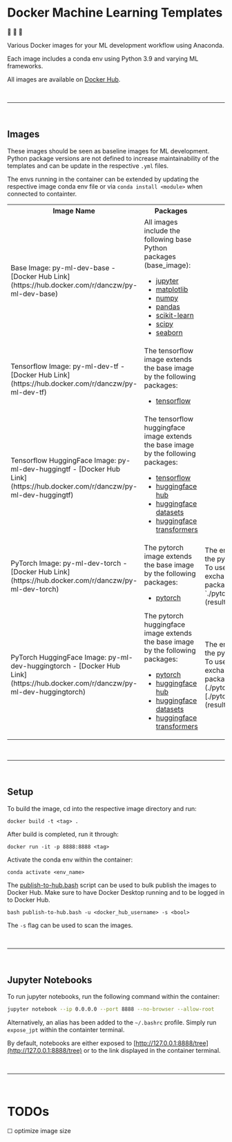 # Docker Machine Learning Templates

:whale2: :robot: :whale2:

Various Docker images for your ML development workflow using Anaconda. 

Each image includes a conda env using Python 3.9 and varying ML frameworks.

All images are available on [Docker Hub](https://hub.docker.com/u/danczw).

<br>

------

<br>

## Images

These images should be seen as baseline images for ML development. Python package versions are not defined to increase maintainability of the templates and can be update in the respective `.yml` files.

The envs running in the container can be extended by updating the respective image conda env file or via `conda install <module>` when connected to containter.

<table>
    <tr>
        <th>Image Name</th>
        <th>Packages</th>
        <th>Notes</th>
    </tr>
        <td>
            Base Image: py-ml-dev-base - [Docker Hub Link](https://hub.docker.com/r/danczw/py-ml-dev-base)
        </td>
        <td>
            All images include the following base Python packages (base_image):
            <ul>
                <li><a href="https://jupyter.org/">jupyter</a></li>
                <li><a href="https://matplotlib.org/">matplotlib</a></li>
                <li><a href="https://numpy.org/">numpy</a></li>
                <li><a href="https://pandas.pydata.org/">pandas</a></li>
                <li><a href="https://scikit-learn.org/">scikit-learn</a></li>
                <li><a href="https://www.scipy.org/">scipy</a></li>
                <li><a href="https://seaborn.pydata.org/">seaborn</a></li>
            </ul>
        </td>
        <td>
        </td>
    <tr>
        <td>
            Tensorflow Image: py-ml-dev-tf - [Docker Hub Link](https://hub.docker.com/r/danczw/py-ml-dev-tf)
        </td>
        <td>
            The tensorflow image extends the base image by the following packages:
            <ul>
                <li><a href="https://www.tensorflow.org/">tensorflow</a></li>
            </ul>
        </td>
        <td>
        </td>
    </tr>
    <tr>
        <td>
            Tensorflow HuggingFace Image: py-ml-dev-huggingtf - [Docker Hub Link](https://hub.docker.com/r/danczw/py-ml-dev-huggingtf)
        </td>
        <td>
            The tensorflow huggingface image extends the base image by the following packages:
            <ul>
                <li><a href="https://www.tensorflow.org/">tensorflow</a></li>
                <li><a href="https://huggingface.co/docs/huggingface_hub/index">huggingface hub</a></li>
                <li><a href="https://huggingface.co/datasets/">huggingface datasets</a></li>
                <li><a href="https://huggingface.co/transformers/">huggingface transformers</a></li>
            </ul>
        </td>
        <td>
        </td>
    </tr>
    <tr>
        <td>
            PyTorch Image: py-ml-dev-torch - [Docker Hub Link](https://hub.docker.com/r/danczw/py-ml-dev-torch)
        </td>
        <td>
            The pytorch image extends the base image by the following packages:
            <ul>
                <li><a href="https://pytorch.org/">pytorch</a></li>
            </ul>
        </td>
        <td>
            The environment is setup to use the pytorch library without CUDA. To use only CPU based pytorch, exchange the `pytorch-cpu` package with `pytorch` in `./pytorch_image/pytorch_env.yml` (resulting in extended build time).
        </td>
    </tr>
    <tr>
        <td>
            PyTorch HuggingFace Image: py-ml-dev-huggingtorch - [Docker Hub Link](https://hub.docker.com/r/danczw/py-ml-dev-huggingtorch)
        </td>
        <td>
            The pytorch huggingface image extends the base image by the following packages:
            <ul>
                <li><a href="https://pytorch.org/">pytorch</a></li>
                <li><a href="https://huggingface.co/docs/huggingface_hub/index">huggingface hub</a></li>
                <li><a href="https://huggingface.co/datasets/">huggingface datasets</a></li>
                <li><a href="https://huggingface.co/transformers/">huggingface transformers</a></li>
            </ul>
        </td>
        <td>
            The environment is setup to use the pytorch library without CUDA. To use GPU based pytorch, exchange the `pytorch-cpu` package with `pytorch` in (./pytorch_image/pytorch_env.yml)[./pytorch_image/pytorch_env.yml] (resulting in extended build time).
        </td>
    </tr>
</table>

<br>

------

<br>

## Setup

To build the image, cd into the respective image directory and run:

    docker build -t <tag> .

After build is completed, run it through:

    docker run -it -p 8888:8888 <tag>

Activate the conda env within the container:

    conda activate <env_name>

The [publish-to-hub.bash](publish-to-hub.bash) script can be used to bulk publish the images to Docker Hub. Make sure to have Docker Desktop running and to be logged in to Docker Hub.

    bash publish-to-hub.bash -u <docker_hub_username> -s <bool>

The `-s` flag can be used to scan the images.

<br>

------

<br>

## Jupyter Notebooks

To run jupyter notebooks, run the following command within the container:
```bash
jupyter notebook --ip 0.0.0.0 --port 8888 --no-browser --allow-root
```
Alternatively, an alias has been added to the `~/.bashrc` profile. Simply run `expose_jpt` within the containter terminal. 

By default, notebooks are either exposed to [http://127.0.0.1:8888/tree](http://127.0.0.1:8888/tree) or to the link displayed in the container terminal.

<br>

--------------------------------------------------------------------------------

<br>

# TODOs

☐ optimize image size